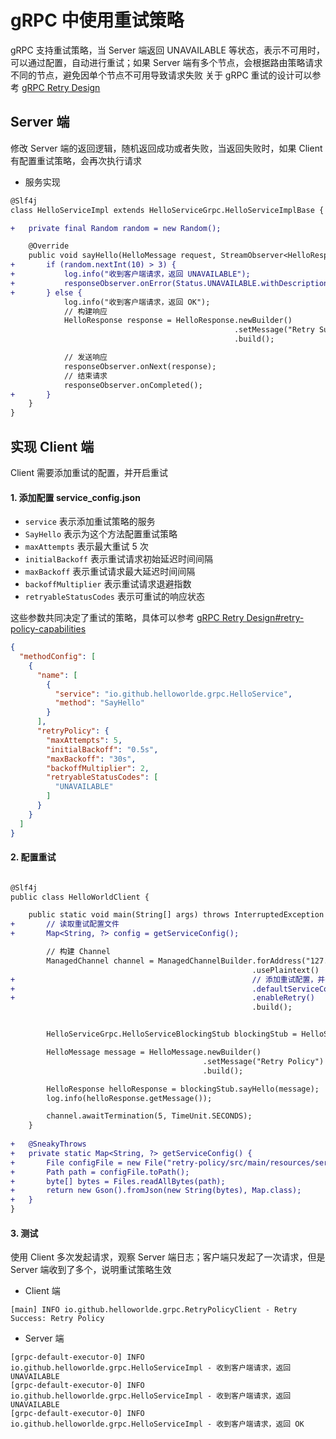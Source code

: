 # gRPC 中使用重试策略

gRPC 支持重试策略，当 Server 端返回 UNAVAILABLE 等状态，表示不可用时，可以通过配置，自动进行重试；如果 Server 端有多个节点，会根据路由策略请求不同的节点，避免因单个节点不可用导致请求失败 关于 gRPC
重试的设计可以参考 [gRPC Retry Design](https://github.com/grpc/proposal/blob/master/A6-client-retries.md)

## Server 端

修改 Server 端的返回逻辑，随机返回成功或者失败，当返回失败时，如果 Client 有配置重试策略，会再次执行请求

- 服务实现

```diff
@Slf4j
class HelloServiceImpl extends HelloServiceGrpc.HelloServiceImplBase {

+   private final Random random = new Random();

    @Override
    public void sayHello(HelloMessage request, StreamObserver<HelloResponse> responseObserver) {
+       if (random.nextInt(10) > 3) {
+           log.info("收到客户端请求，返回 UNAVAILABLE");
+           responseObserver.onError(Status.UNAVAILABLE.withDescription("For retry").asRuntimeException());
+       } else {
            log.info("收到客户端请求，返回 OK");
            // 构建响应
            HelloResponse response = HelloResponse.newBuilder()
                                                  .setMessage("Retry Success: " + request.getMessage())
                                                  .build();

            // 发送响应
            responseObserver.onNext(response);
            // 结束请求
            responseObserver.onCompleted();
+       }
    }
}

```

## 实现 Client 端

Client 需要添加重试的配置，并开启重试

#### 1. 添加配置 service_config.json

- `service` 表示添加重试策略的服务
- `SayHello` 表示为这个方法配置重试策略
- `maxAttempts` 表示最大重试 5 次
- `initialBackoff` 表示重试请求初始延迟时间间隔
- `maxBackoff` 表示重试请求最大延迟时间间隔
- `backoffMultiplier` 表示重试请求退避指数
- `retryableStatusCodes` 表示可重试的响应状态

这些参数共同决定了重试的策略，具体可以参考 [gRPC Retry Design#retry-policy-capabilities](https://github.com/grpc/proposal/blob/master/A6-client-retries.md#retry-policy-capabilities)

```json
{
  "methodConfig": [
    {
      "name": [
        {
          "service": "io.github.helloworlde.grpc.HelloService",
          "method": "SayHello"
        }
      ],
      "retryPolicy": {
        "maxAttempts": 5,
        "initialBackoff": "0.5s",
        "maxBackoff": "30s",
        "backoffMultiplier": 2,
        "retryableStatusCodes": [
          "UNAVAILABLE"
        ]
      }
    }
  ]
}
```

#### 2. 配置重试

```diff

@Slf4j
public class HelloWorldClient {

    public static void main(String[] args) throws InterruptedException {
+       // 读取重试配置文件
+       Map<String, ?> config = getServiceConfig();

        // 构建 Channel
        ManagedChannel channel = ManagedChannelBuilder.forAddress("127.0.0.1", 9090)
                                                      .usePlaintext()
+                                                     // 添加重试配置，并开启重试
+                                                     .defaultServiceConfig(config)
+                                                     .enableRetry()
                                                      .build();


        HelloServiceGrpc.HelloServiceBlockingStub blockingStub = HelloServiceGrpc.newBlockingStub(channel);

        HelloMessage message = HelloMessage.newBuilder()
                                           .setMessage("Retry Policy")
                                           .build();

        HelloResponse helloResponse = blockingStub.sayHello(message);
        log.info(helloResponse.getMessage());

        channel.awaitTermination(5, TimeUnit.SECONDS);
    }
    
+   @SneakyThrows
+   private static Map<String, ?> getServiceConfig() {
+       File configFile = new File("retry-policy/src/main/resources/service_config.json");
+       Path path = configFile.toPath();
+       byte[] bytes = Files.readAllBytes(path);
+       return new Gson().fromJson(new String(bytes), Map.class);
+   }
}
```

#### 3. 测试

使用 Client 多次发起请求，观察 Server 端日志；客户端只发起了一次请求，但是 Server 端收到了多个，说明重试策略生效

- Client 端

```
[main] INFO io.github.helloworlde.grpc.RetryPolicyClient - Retry Success: Retry Policy
```

- Server 端

```
[grpc-default-executor-0] INFO io.github.helloworlde.grpc.HelloServiceImpl - 收到客户端请求，返回 UNAVAILABLE
[grpc-default-executor-0] INFO io.github.helloworlde.grpc.HelloServiceImpl - 收到客户端请求，返回 UNAVAILABLE
[grpc-default-executor-0] INFO io.github.helloworlde.grpc.HelloServiceImpl - 收到客户端请求，返回 OK
```